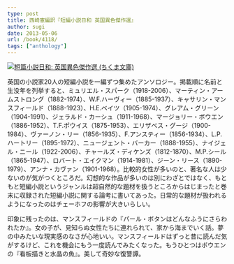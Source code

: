 ```yaml
---
type: post
title: 西崎憲編訳『短編小説日和 英国異色傑作選』
author: sugi
date: 2013-05-06
url: /book/4118/
tags: ["anthology"]
---
```

<a href="http://www.amazon.co.jp/exec/obidos/ASIN/4480430342/chezsugi-22/ref=nosim/" onclick="_gaq.push(['_trackEvent', 'outbound-article', 'http://www.amazon.co.jp/exec/obidos/ASIN/4480430342/chezsugi-22/ref=nosim/', '']);" name="amazletlink" target="_blank"><img src="http://i2.wp.com/ecx.images-amazon.com/images/I/51B%2BuWZKUeL._SL160_.jpg?w=660" alt="短篇小説日和: 英国異色傑作選 (ちくま文庫)" class="alignleft" data-recalc-dims="1" /></a>

英国の小説家20人の短編小説を一編ずつ集めたアンソロジー。掲載順に名前と生没年を列挙すると、ミュリエル・スパーク（1918-2006）、マーティン・アームストロング（1882-1974）、W.F.ハーヴィー（1885-1937）、キャサリン・マンスフィールド（1888-1923）、H.E.ベイツ（1905-1974）、グレアム・グリーン（1904-1991）、ジェラルド・カーシュ（1911-1968）、マージョリー・ボウエン（1886-1952）、T.F.ポウイス（1875-1953）、エリザベス・グージ（1900-1984）、ヴァーノン・リー（1856-1935）、F.アンスティー（1856-1934）、L.P.ハートリー（1895-1972）、ニュージェント・バーカー（1888-1955）、ナイジェル・ニール（1922-2006）、チャールズ・ディケンズ（1812-1870）、M.P.シール（1865-1947）、ロバート・エイクマン（1914-1981）、ジーン・リース（1890-1979）、アンナ・カヴァン（1901-1968）。比較的女性が多いのと、著名な人は少ないのが気がつくところだ。幻想的な作品が多いのは別にわざとではなく、もともと短編小説というジャンルは超自然的な題材を扱うところからはじまったと巻末に収録された短編小説に関する論考に書いてあった。日常的な題材が扱われるようになったのはチェーホフの影響が大きいらしい。

印象に残ったのは、マンスフィールドの『パール・ボタンはどんなふうにさらわれたか』。女の子が、見知らぬ女性たちに連れられて、家から海までいく話。夢の中みたいな現実感のなさが心地いい。マンスフィールドはずっと昔に読んだ気がするけど、これを機会にもう一度読んでみたくなった。もうひとつはボウエンの『看板描きと水晶の魚』。美して奇妙な復讐譚。
